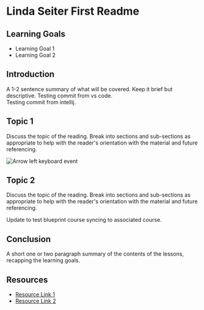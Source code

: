 # Linda Seiter First Readme

## Learning Goals

- Learning Goal 1
- Learning Goal 2

## Introduction

A 1-2 sentence summary of what will be covered. Keep it brief but descriptive.
Testing commit from vs code.  
Testing commit from intellij.

## Topic 1

Discuss the topic of the reading. Break into sections and sub-sections as
appropriate to help with the reader's orientation with the material and future
referencing.

![Arrow left keyboard event](https://curriculum-content.s3.amazonaws.com/learn-co-curriculum/se-curriculum-training-lindaseiter-readme/keyboard-event.png)

## Topic 2

Discuss the topic of the reading. Break into sections and sub-sections as
appropriate to help with the reader's orientation with the material and future
referencing.

Update to test blueprint course syncing to associated course.

## Conclusion

A short one or two paragraph summary of the contents of the lessons, recapping
the learning goals.

## Resources

- [Resource Link 1](example.com)
- [Resource Link 2](example.com)
